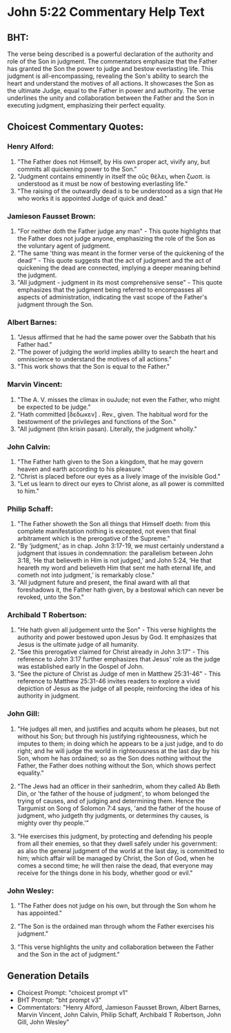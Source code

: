 # John 5:22 Commentary Help Text

## BHT:
The verse being described is a powerful declaration of the authority and role of the Son in judgment. The commentators emphasize that the Father has granted the Son the power to judge and bestow everlasting life. This judgment is all-encompassing, revealing the Son's ability to search the heart and understand the motives of all actions. It showcases the Son as the ultimate Judge, equal to the Father in power and authority. The verse underlines the unity and collaboration between the Father and the Son in executing judgment, emphasizing their perfect equality.

## Choicest Commentary Quotes:
### Henry Alford:
1. "The Father does not Himself, by His own proper act, vivify any, but commits all quickening power to the Son."
2. "Judgment contains eminently in itself the οὓς θέλει, when ζωοπ. is understood as it must be now of bestowing everlasting life."
3. "The raising of the outwardly dead is to be understood as a sign that He who works it is appointed Judge of quick and dead."

### Jamieson Fausset Brown:
1. "For neither doth the Father judge any man" - This quote highlights that the Father does not judge anyone, emphasizing the role of the Son as the voluntary agent of judgment.
2. "The same 'thing was meant in the former verse of the quickening of the dead'" - This quote suggests that the act of judgment and the act of quickening the dead are connected, implying a deeper meaning behind the judgment.
3. "All judgment - judgment in its most comprehensive sense" - This quote emphasizes that the judgment being referred to encompasses all aspects of administration, indicating the vast scope of the Father's judgment through the Son.

### Albert Barnes:
1. "Jesus affirmed that he had the same power over the Sabbath that his Father had."
2. "The power of judging the world implies ability to search the heart and omniscience to understand the motives of all actions."
3. "This work shows that the Son is equal to the Father."

### Marvin Vincent:
1. "The A. V. misses the climax in ouJude; not even the Father, who might be expected to be judge."
2. "Hath committed [δεδωκεν] . Rev., given. The habitual word for the bestowment of the privileges and functions of the Son."
3. "All judgment (thn krisin pasan). Literally, the judgment wholly."

### John Calvin:
1. "The Father hath given to the Son a kingdom, that he may govern heaven and earth according to his pleasure."
2. "Christ is placed before our eyes as a lively image of the invisible God."
3. "Let us learn to direct our eyes to Christ alone, as all power is committed to him."

### Philip Schaff:
1. "The Father showeth the Son all things that Himself doeth: from this complete manifestation nothing is excepted, not even that final arbitrament which is the prerogative of the Supreme."
2. "By ‘judgment,’ as in chap. John 3:17-19, we must certainly understand a judgment that issues in condemnation: the parallelism between John 3:18, ‘He that believeth in Him is not judged,’ and John 5:24, ‘He that heareth my word and believeth Him that sent me hath eternal life, and cometh not into judgment,’ is remarkably close."
3. "All judgment future and present, the final award with all that foreshadows it, the Father hath given, by a bestowal which can never be revoked, unto the Son."

### Archibald T Robertson:
1. "He hath given all judgement unto the Son" - This verse highlights the authority and power bestowed upon Jesus by God. It emphasizes that Jesus is the ultimate judge of all humanity.
2. "See this prerogative claimed for Christ already in John 3:17" - This reference to John 3:17 further emphasizes that Jesus' role as the judge was established early in the Gospel of John.
3. "See the picture of Christ as Judge of men in Matthew 25:31-46" - This reference to Matthew 25:31-46 invites readers to explore a vivid depiction of Jesus as the judge of all people, reinforcing the idea of his authority in judgment.

### John Gill:
1. "He judges all men, and justifies and acquits whom he pleases, but not without his Son; but through his justifying righteousness, which he imputes to them; in doing which he appears to be a just judge, and to do right; and he will judge the world in righteousness at the last day by his Son, whom he has ordained; so as the Son does nothing without the Father, the Father does nothing without the Son, which shows perfect equality."

2. "The Jews had an officer in their sanhedrim, whom they called Ab Beth Din, or 'the father of the house of judgment', to whom belonged the trying of causes, and of judging and determining them. Hence the Targumist on Song of Solomon 7:4 says, 'and the father of the house of judgment, who judgeth thy judgments, or determines thy causes, is mighty over thy people.'"

3. "He exercises this judgment, by protecting and defending his people from all their enemies, so that they dwell safely under his government: as also the general judgment of the world at the last day, is committed to him; which affair will be managed by Christ, the Son of God, when he comes a second time; he will then raise the dead, that everyone may receive for the things done in his body, whether good or evil."

### John Wesley:
1. "The Father does not judge on his own, but through the Son whom he has appointed." 

2. "The Son is the ordained man through whom the Father exercises his judgment." 

3. "This verse highlights the unity and collaboration between the Father and the Son in the act of judgment."


## Generation Details
- Choicest Prompt: "choicest prompt v1"
- BHT Prompt: "bht prompt v3"
- Commentators: "Henry Alford, Jamieson Fausset Brown, Albert Barnes, Marvin Vincent, John Calvin, Philip Schaff, Archibald T Robertson, John Gill, John Wesley"
